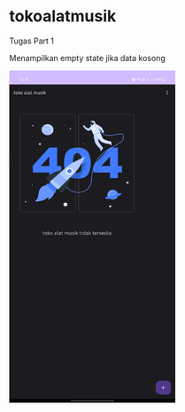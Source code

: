 # tokoalatmusik
 Tugas Part 1


Menampilkan empty state jika data kosong

<img src="https://github.com/wildan066/tokoalatmusik/blob/main/halaman%20pertama.jpeg" width="300" height="600" />
